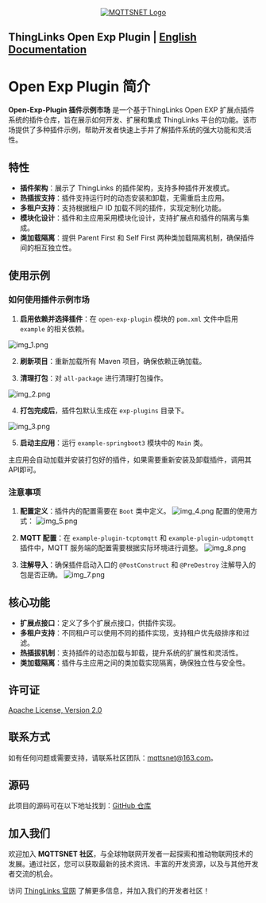 <div align="center">

[![MQTTSNET Logo](./docs/images/logo.png)](http://www.mqttsnet.com)

</div>

## ThingLinks Open Exp Plugin | [English Documentation](README.md)

# Open Exp Plugin 简介

**Open-Exp-Plugin 插件示例市场** 是一个基于ThingLinks Open EXP 扩展点插件系统的插件仓库，旨在展示如何开发、扩展和集成
ThingLinks 平台的功能。该市场提供了多种插件示例，帮助开发者快速上手并了解插件系统的强大功能和灵活性。

## 特性

- **插件架构**：展示了 ThingLinks 的插件架构，支持多种插件开发模式。
- **热插拔支持**：插件支持运行时的动态安装和卸载，无需重启主应用。
- **多租户支持**：支持根据租户 ID 加载不同的插件，实现定制化功能。
- **模块化设计**：插件和主应用采用模块化设计，支持扩展点和插件的隔离与集成。
- **类加载隔离**：提供 Parent First 和 Self First 两种类加载隔离机制，确保插件间的相互独立性。

## 使用示例

### 如何使用插件示例市场

1. **启用依赖并选择插件**：在 `open-exp-plugin` 模块的 `pom.xml` 文件中启用 `example` 的相关依赖。

![img_1.png](docs/images/img_1.png)

2. **刷新项目**：重新加载所有 Maven 项目，确保依赖正确加载。

3. **清理打包**：对 `all-package` 进行清理打包操作。

![img_2.png](docs/images/img_2.png)

4. **打包完成后**，插件包默认生成在 `exp-plugins` 目录下。

![img_3.png](docs/images/img_3.png)

5. **启动主应用**：运行 `example-springboot3` 模块中的 `Main` 类。

主应用会自动加载并安装打包好的插件，如果需要重新安装及卸载插件，调用其API即可。

### 注意事项

1. **配置定义**：插件内的配置需要在 `Boot` 类中定义。
   ![img_4.png](docs/images/img_4.png)
   配置的使用方式：
   ![img_5.png](docs/images/img_5.png)

2. **MQTT 配置**：在 `example-plugin-tcptomqtt` 和 `example-plugin-udptomqtt` 插件中，MQTT 服务端的配置需要根据实际环境进行调整。
   ![img_8.png](docs/images/img_8.png)

3. **注解导入**：确保插件启动入口的 `@PostConstruct` 和 `@PreDestroy` 注解导入的包是否正确。
   ![img_7.png](docs/images/img_7.png)

## 核心功能

- **扩展点接口**：定义了多个扩展点接口，供插件实现。
- **多租户支持**：不同租户可以使用不同的插件实现，支持租户优先级排序和过滤。
- **热插拔机制**：支持插件的动态加载与卸载，提升系统的扩展性和灵活性。
- **类加载隔离**：插件与主应用之间的类加载实现隔离，确保独立性与安全性。

## 许可证

[Apache License, Version 2.0](LICENSE)

## 联系方式

如有任何问题或需要支持，请联系社区团队：mqttsnet@163.com。

## 源码

此项目的源码可在以下地址找到：[GitHub 仓库](https://github.com/mqttsnet/open-exp-plugin)

## 加入我们

欢迎加入 **MQTTSNET 社区**，与全球物联网开发者一起探索和推动物联网技术的发展。通过社区，您可以获取最新的技术资讯、丰富的开发资源，以及与其他开发者交流的机会。

访问 [ThingLinks 官网](https://www.thinglinks.com) 了解更多信息，并加入我们的开发者社区！
